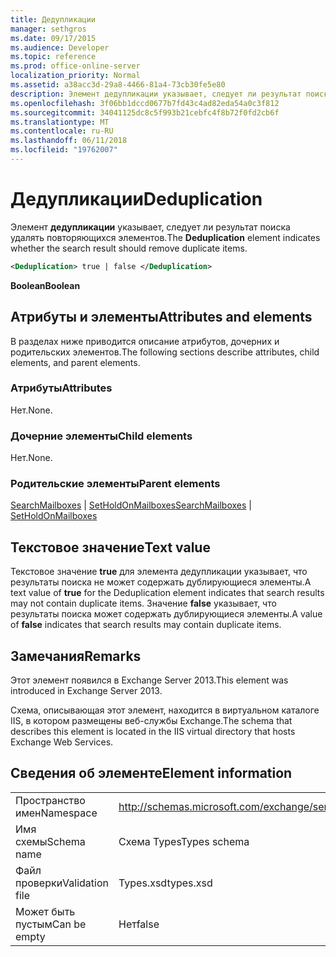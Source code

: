 ```yaml
---
title: Дедупликации
manager: sethgros
ms.date: 09/17/2015
ms.audience: Developer
ms.topic: reference
ms.prod: office-online-server
localization_priority: Normal
ms.assetid: a38acc3d-29a8-4466-81a4-73cb30fe5e80
description: Элемент дедупликации указывает, следует ли результат поиска удалять повторяющихся элементов.
ms.openlocfilehash: 3f06bb1dccd0677b7fd43c4ad82eda54a0c3f812
ms.sourcegitcommit: 34041125dc8c5f993b21cebfc4f8b72f0fd2cb6f
ms.translationtype: MT
ms.contentlocale: ru-RU
ms.lasthandoff: 06/11/2018
ms.locfileid: "19762007"
---
```

# <a name="deduplication"></a><span data-ttu-id="371ad-103">Дедупликации</span><span class="sxs-lookup"><span data-stu-id="371ad-103">Deduplication</span></span>

<span data-ttu-id="371ad-104">Элемент **дедупликации** указывает, следует ли результат поиска удалять повторяющихся элементов.</span><span class="sxs-lookup"><span data-stu-id="371ad-104">The **Deduplication** element indicates whether the search result should remove duplicate items.</span></span> 
  
```XML
<Deduplication> true | false </Deduplication>
```

<span data-ttu-id="371ad-105">**Boolean**</span><span class="sxs-lookup"><span data-stu-id="371ad-105">**Boolean**</span></span>

## <a name="attributes-and-elements"></a><span data-ttu-id="371ad-106">Атрибуты и элементы</span><span class="sxs-lookup"><span data-stu-id="371ad-106">Attributes and elements</span></span>

<span data-ttu-id="371ad-107">В разделах ниже приводится описание атрибутов, дочерних и родительских элементов.</span><span class="sxs-lookup"><span data-stu-id="371ad-107">The following sections describe attributes, child elements, and parent elements.</span></span>
  
### <a name="attributes"></a><span data-ttu-id="371ad-108">Атрибуты</span><span class="sxs-lookup"><span data-stu-id="371ad-108">Attributes</span></span>

<span data-ttu-id="371ad-109">Нет.</span><span class="sxs-lookup"><span data-stu-id="371ad-109">None.</span></span>
  
### <a name="child-elements"></a><span data-ttu-id="371ad-110">Дочерние элементы</span><span class="sxs-lookup"><span data-stu-id="371ad-110">Child elements</span></span>

<span data-ttu-id="371ad-111">Нет.</span><span class="sxs-lookup"><span data-stu-id="371ad-111">None.</span></span>
  
### <a name="parent-elements"></a><span data-ttu-id="371ad-112">Родительские элементы</span><span class="sxs-lookup"><span data-stu-id="371ad-112">Parent elements</span></span>

<span data-ttu-id="371ad-113">[SearchMailboxes](searchmailboxes.md) | [SetHoldOnMailboxes](setholdonmailboxes.md)</span><span class="sxs-lookup"><span data-stu-id="371ad-113">[SearchMailboxes](searchmailboxes.md) | [SetHoldOnMailboxes](setholdonmailboxes.md)</span></span>
  
## <a name="text-value"></a><span data-ttu-id="371ad-114">Текстовое значение</span><span class="sxs-lookup"><span data-stu-id="371ad-114">Text value</span></span>

<span data-ttu-id="371ad-115">Текстовое значение **true** для элемента дедупликации указывает, что результаты поиска не может содержать дублирующиеся элементы.</span><span class="sxs-lookup"><span data-stu-id="371ad-115">A text value of **true** for the Deduplication element indicates that search results may not contain duplicate items.</span></span> <span data-ttu-id="371ad-116">Значение **false** указывает, что результаты поиска может содержать дублирующиеся элементы.</span><span class="sxs-lookup"><span data-stu-id="371ad-116">A value of **false** indicates that search results may contain duplicate items.</span></span> 
  
## <a name="remarks"></a><span data-ttu-id="371ad-117">Замечания</span><span class="sxs-lookup"><span data-stu-id="371ad-117">Remarks</span></span>

<span data-ttu-id="371ad-118">Этот элемент появился в Exchange Server 2013.</span><span class="sxs-lookup"><span data-stu-id="371ad-118">This element was introduced in Exchange Server 2013.</span></span>
  
<span data-ttu-id="371ad-119">Схема, описывающая этот элемент, находится в виртуальном каталоге IIS, в котором размещены веб-службы Exchange.</span><span class="sxs-lookup"><span data-stu-id="371ad-119">The schema that describes this element is located in the IIS virtual directory that hosts Exchange Web Services.</span></span>
  
## <a name="element-information"></a><span data-ttu-id="371ad-120">Сведения об элементе</span><span class="sxs-lookup"><span data-stu-id="371ad-120">Element information</span></span>

|||
|:-----|:-----|
|<span data-ttu-id="371ad-121">Пространство имен</span><span class="sxs-lookup"><span data-stu-id="371ad-121">Namespace</span></span>  <br/> |http://schemas.microsoft.com/exchange/services/2006/types  <br/> |
|<span data-ttu-id="371ad-122">Имя схемы</span><span class="sxs-lookup"><span data-stu-id="371ad-122">Schema name</span></span>  <br/> |<span data-ttu-id="371ad-123">Схема Types</span><span class="sxs-lookup"><span data-stu-id="371ad-123">Types schema</span></span>  <br/> |
|<span data-ttu-id="371ad-124">Файл проверки</span><span class="sxs-lookup"><span data-stu-id="371ad-124">Validation file</span></span>  <br/> |<span data-ttu-id="371ad-125">Types.xsd</span><span class="sxs-lookup"><span data-stu-id="371ad-125">types.xsd</span></span>  <br/> |
|<span data-ttu-id="371ad-126">Может быть пустым</span><span class="sxs-lookup"><span data-stu-id="371ad-126">Can be empty</span></span>  <br/> |<span data-ttu-id="371ad-127">Нет</span><span class="sxs-lookup"><span data-stu-id="371ad-127">false</span></span>  <br/> |
   

